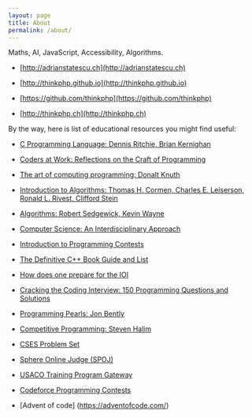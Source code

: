 ```yaml
---
layout: page
title: About
permalink: /about/
---
```

Maths, AI, JavaScript, Accessibility, Algorithms.

* [http://adrianstatescu.ch](http://adrianstatescu.ch)

* [http://thinkphp.github.io](http://thinkphp.github.io)

* [https://github.com/thinkphp](https://github.com/thinkphp)

* [http://thinkphp.ch](http://thinkphp.ch)

By the way, here is list of educational resources you might find useful:

* [C Programming Language: Dennis Ritchie, Brian Kernighan](https://kremlin.cc/k&r.pdf)

* [Coders at Work: Reflections on the Craft of Programming](https://www.amazon.com/Coders-Work-Reflections-Craft-Programming/dp/1430219483)

* [The art of computing programming: Donalt Knuth](https://www.amazon.com/Computer-Programming-Volumes-1-4A-Boxed/dp/0321751043)

* [Introduction to Algorithms: Thomas H. Cormen, Charles E. Leiserson, Ronald L. Rivest, Clifford Stein](https://www.amazon.com/Introduction-Algorithms-Thomas-H-Cormen/dp/0262033844/)

* [Algorithms: Robert Sedgewick, Kevin Wayne](https://www.amazon.com/Algorithms-4th-Robert-Sedgewick/dp/032157351X/)

* [Computer Science: An Interdisciplinary Approach](https://www.amazon.com/Computer-Science-Interdisciplinary-Robert-Sedgewick/dp/0134076427)

* [Introduction to Programming Contests](https://web.stanford.edu/class/cs97si/)

* [The Definitive C++ Book Guide and List](https://stackoverflow.com/questions/388242/the-definitive-c-book-guide-and-list)

* [How does one prepare for the IOI](https://www.quora.com/How-does-one-prepare-for-the-IOI-Aiming-for-gold/answer/Brian-Bi)

* [Cracking the Coding Interview: 150 Programming Questions and Solutions](https://www.amazon.com/Cracking-Coding-Interview-Programming-Questions/dp/098478280X)

* [Programming Pearls: Jon Bently](https://www.amazon.com/Programming-Pearls-2nd-Jon-Bentley/dp/0201657880)

* [Competitive Programming: Steven Halim](https://cpbook.net/details)

* [CSES Problem Set](https://cses.fi/problemset/user/166019/)

* [Sphere Online Judge (SPOJ)](https://www.spoj.com/)

* [USACO Training Program Gateway](https://train.usaco.org/)

* [Codeforce Programming Contests](https://codeforces.com/profile/thinkphp)

* [Advent of code] (https://adventofcode.com/)
